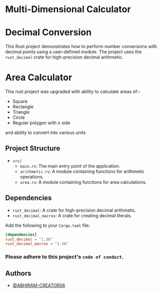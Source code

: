 
# Multi-Dimensional Calculator
# Decimal Conversion

This Rust project demonstrates how to perform number conversions with decimal points using a user-defined module. The project uses the `rust_decimal` crate for high-precision decimal arithmetic.
# Area Calculator
This rust project was upgraded with ability to calculate areas of:-
- Square
- Rectangle
- Triangle
- Circle
- Regular polygon with n side

and ability to convert into various units 

## Project Structure

- `src/`
  - `main.rs`: The main entry point of the application.
  - `arithmetic.rs`: A module containing functions for arithmetic operations.
  - `area.rs`: A module containing functions for area calculations.

## Dependencies

- `rust_decimal`: A crate for high-precision decimal arithmetic.
- `rust_decimal_macros`: A crate for creating decimal literals.

Add the following to your `Cargo.toml` file:

```toml
[dependencies]
rust_decimal = "1.36"
rust_decimal_macros = "1.36"
```

### Please adhere to this project's `code of conduct`.


## Authors

- [@ABHIRAM-CREATOR06](https://github.com/ABHIRAM-CREATOR06)

